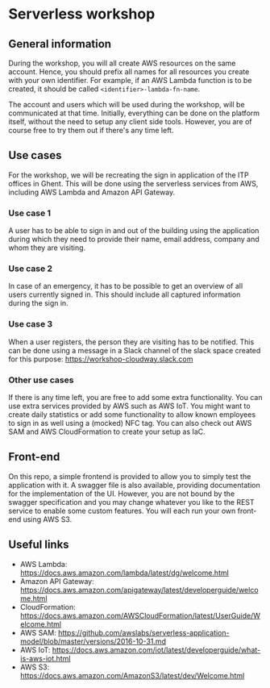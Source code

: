 # Serverless workshop

## General information

During the workshop, you will all create AWS resources on the same account. Hence, you should prefix all names for all resources
you create with your own identifier. For example, if an AWS Lambda function is to be created, it should be called `<identifier>-lambda-fn-name`.

The account and users which will be used during the workshop, will be communicated at that time.
Initially, everything can be done on the platform itself, without the need to setup any client side tools.
However, you are of course free to try them out if there's any time left. 

## Use cases

For the workshop, we will be recreating the sign in application of the ITP offices in Ghent.
This will be done using the serverless services from AWS, including AWS Lambda and Amazon API Gateway.

### Use case 1

A user has to be able to sign in and out of the building using the application during which they need to 
provide their name, email address, company and whom they are visiting.

### Use case 2

In case of an emergency, it has to be possible to get an overview of all users currently signed in. This should include
all captured information during the sign in.

### Use case 3

When a user registers, the person they are visiting has to be notified. This can be done using a message in a Slack channel
of the slack space created for this purpose: https://workshop-cloudway.slack.com

### Other use cases

If there is any time left, you are free to add some extra functionality. You can use extra services provided by AWS
such as AWS IoT. You might want to create daily statistics or add some functionality to allow known employees to sign in as
well using a (mocked) NFC tag. You can also check out AWS SAM and AWS CloudFormation to create your setup as IaC.

## Front-end

On this repo, a simple frontend is provided to allow you to simply test the application with it. A swagger file is also available,
providing documentation for the implementation of the UI. However, you are not bound by the swagger specification and you may 
change whatever you like to the REST service to enable some custom features. You will each run
your own front-end using AWS S3.

## Useful links

* AWS Lambda: https://docs.aws.amazon.com/lambda/latest/dg/welcome.html
* Amazon API Gateway: https://docs.aws.amazon.com/apigateway/latest/developerguide/welcome.html
* CloudFormation: https://docs.aws.amazon.com/AWSCloudFormation/latest/UserGuide/Welcome.html
* AWS SAM: https://github.com/awslabs/serverless-application-model/blob/master/versions/2016-10-31.md
* AWS IoT: https://docs.aws.amazon.com/iot/latest/developerguide/what-is-aws-iot.html
* AWS S3: https://docs.aws.amazon.com/AmazonS3/latest/dev/Welcome.html


